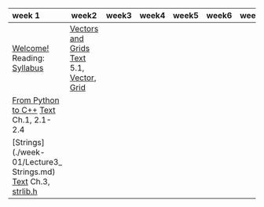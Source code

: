 | week 1                                                       | week2                                                        | week3 | week4 | week5 | week6 | week7 | week8 | week9 | week10 |
| :----------------------------------------------------------- | ------------------------------------------------------------ | ----- | ----- | ----- | ----- | ----- | ----- | ----- | ------ |
| [Welcome!](./week-01/Lecture1_Welcome.md) Reading: [Syllabus](./week-01/Syllabus.md) | [Vectors and Grids](https://web.stanford.edu/class/cs106b/lectures/04-vector-grid/) [Text](https://web.stanford.edu/class/cs106b/resources/textbook.html) 5.1, [Vector](https://web.stanford.edu/class/cs106b/library/documentation/Vector.html), [Grid](https://web.stanford.edu/class/cs106b/library/documentation/Grid.html) |       |       |       |       |       |       |       |        |
| [From Python to C++](./week-01/Lecture2_From_Python_to_C++.md) [Text](./Reader-Beta-2012.pdf) Ch.1, 2.1-2.4 |                                                              |       |       |       |       |       |       |       |        |
| [Strings](./week-01/Lecture3_ Strings.md) [Text](./Reader-Beta-2012.pdf) Ch.3, [strlib.h](./week-01/strlib.h.md) |                                                              |       |       |       |       |       |       |       |        |